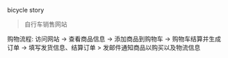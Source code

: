  bicycle story

> 自行车销售网站

购物流程: 访问网站 -> 查看商品信息 -> 添加商品到购物车 -> 购物车结算并生成订单 ->  填写发货信息、结算订单 > 发邮件通知商品以购买以及物流信息
